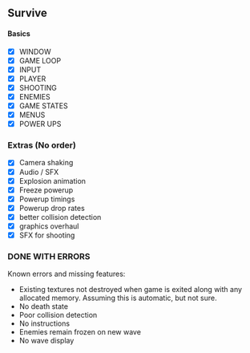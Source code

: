 ## Survive

#### Basics

- [x] WINDOW
- [x] GAME LOOP
- [x] INPUT
- [x] PLAYER
- [x] SHOOTING
- [x] ENEMIES
- [x] GAME STATES
- [x] MENUS
- [x] POWER UPS

### Extras (No order)

- [X] Camera shaking
- [X] Audio / SFX
- [X] Explosion animation
- [X] Freeze powerup
- [X] Powerup timings
- [X] Powerup drop rates
- [X] better collision detection
- [X] graphics overhaul
- [X] SFX for shooting

### DONE WITH ERRORS

Known errors and missing features:

- Existing textures not destroyed when game is exited along with any allocated memory. Assuming this is automatic, but not sure.
- No death state
- Poor collision detection
- No instructions
- Enemies remain frozen on new wave
- No wave display
